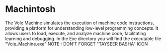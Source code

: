# Machintosh
The Vole Machine simulates the execution of machine code instructions,
providing a platform for understanding low-level programming concepts. 
It allows users to load, execute, and analyze machine code, facilitating learning and debugging.
In the Exe directory you will find the executable file "Vole_Machine.exe" 
NOTE : DON'T FORGET "TAYSEER BASHA" ICON
